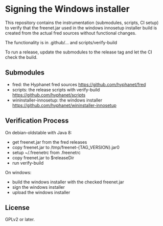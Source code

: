 # Signing the Windows installer

This repository contains the instrumentation (submodules, scripts, CI
setup) to verify that the freenet.jar used in the windows innosetup
installer build is created from the actual fred sources without
functional changes.

The functionality is in .github/... and scripts/verify-build

To run a release, update the submodules to the release tag and let the
CI check the build.

## Submodules

- fred: the Hyphanet fred sources https://github.com/hyphanet/fred
- scripts: the release scripts with verify-build https://github.com/hyphanet/scripts
- wininstaller-innosetup: the windows installer https://github.com/hyphanet/wininstaller-innosetup

## Verification Process

On debian-oldstable with Java 8:

- get freenet.jar from the fred releases
- copy freenet.jar to /tmp/freenet-{TAG_VERSION}.jar0
- setup ~/.freenetrc from .freenetrc
- copy freenet.jar to $releaseDir
- run verify-build

On windows:

- build the windows installer with the checked freenet.jar
- sign the windows installer
- upload the windows installer

## License

GPLv2 or later.
